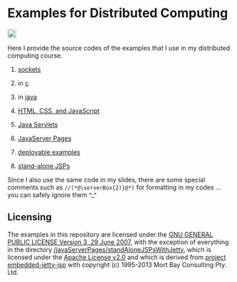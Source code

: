 # Examples for Distributed Computing

[<img alt="Travis CI Build Status" src="https://img.shields.io/travis/thomasWeise/distributedComputingExamples/master.svg" height="20"/>](https://travis-ci.org/thomasWeise/distributedComputingExamples/)

Here I provide the source codes of the examples that I use in my distributed computing course.

1. [sockets](http://github.com/thomasWeise/distributedComputingExamples/tree/master/sockets/)
  1. in [c](http://github.com/thomasWeise/distributedComputingExamples/tree/master/sockets/c)
  2. in [java](http://github.com/thomasWeise/distributedComputingExamples/tree/master/sockets/java)

2. [HTML, CSS, and JavaScript](http://github.com/thomasWeise/distributedComputingExamples/tree/master/html/)

3. [Java Servlets](http://github.com/thomasWeise/distributedComputingExamples/tree/master/javaServlets/)

4. [JavaServer Pages](http://github.com/thomasWeise/distributedComputingExamples/tree/master/javaServerPages/)
  1. [deployable examples](http://github.com/thomasWeise/distributedComputingExamples/tree/master/javaServerPages/examples)
  2. [stand-alone JSPs](http://github.com/thomasWeise/distributedComputingExamples/tree/master/javaServerPages/standAloneJSPsWithJetty)

Since I also use the same code in my slides, there are some special comments such as `//(*@\serverBox{2)}@*)` for formatting in my codes ... you can safely ignore them ^_^

## Licensing

The examples in this repository are licensed under the [GNU GENERAL PUBLIC LICENSE Version 3, 29 June 2007](http://github.com/thomasWeise/distributedComputingExamples/tree/master/LICENSE), with the exception of everything in the directory [/javaServerPages/standAloneJSPsWithJetty](http://github.com/thomasWeise/distributedComputingExamples/tree/master/javaServerPages/standAloneJSPsWithJetty), which is licensed under the [Apache License v2.0](http://www.opensource.org/licenses/apache2.0.php) and which is derived from [project embedded-jetty-jsp](https://github.com/jetty-project/embedded-jetty-jsp) with copyright (c) 1995-2013 Mort Bay Consulting Pty. Ltd.
